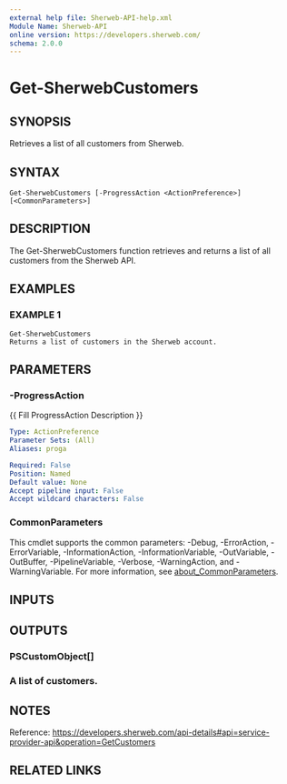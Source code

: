 ```yaml
---
external help file: Sherweb-API-help.xml
Module Name: Sherweb-API
online version: https://developers.sherweb.com/
schema: 2.0.0
---
```


# Get-SherwebCustomers

## SYNOPSIS
Retrieves a list of all customers from Sherweb.

## SYNTAX

```
Get-SherwebCustomers [-ProgressAction <ActionPreference>] [<CommonParameters>]
```

## DESCRIPTION
The Get-SherwebCustomers function retrieves and returns a list of all customers from the Sherweb API.

## EXAMPLES

### EXAMPLE 1
```
Get-SherwebCustomers
Returns a list of customers in the Sherweb account.
```

## PARAMETERS

### -ProgressAction
{{ Fill ProgressAction Description }}

```yaml
Type: ActionPreference
Parameter Sets: (All)
Aliases: proga

Required: False
Position: Named
Default value: None
Accept pipeline input: False
Accept wildcard characters: False
```

### CommonParameters
This cmdlet supports the common parameters: -Debug, -ErrorAction, -ErrorVariable, -InformationAction, -InformationVariable, -OutVariable, -OutBuffer, -PipelineVariable, -Verbose, -WarningAction, and -WarningVariable. For more information, see [about_CommonParameters](http://go.microsoft.com/fwlink/?LinkID=113216).

## INPUTS

## OUTPUTS

### PSCustomObject[]
### A list of customers.
## NOTES
Reference: https://developers.sherweb.com/api-details#api=service-provider-api&operation=GetCustomers

## RELATED LINKS
